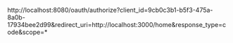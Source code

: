 http://localhost:8080/oauth/authorize?client_id=9cb0c3b1-b5f3-475a-8a0b-17934bee2d99&redirect_uri=http://localhost:3000/home&response_type=code&scope=*